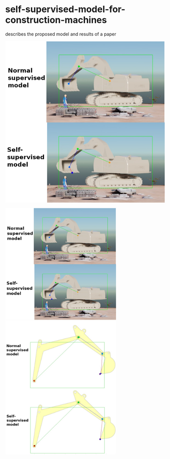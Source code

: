 # self-supervised-model-for-construction-machines
describes the proposed model and results of a paper

![issac](https://github.com/alaa-shubbak/self-supervised-model-for-construction-machines/blob/main/images/issac%20all_results.png) 

<img src="https://github.com/alaa-shubbak/self-supervised-model-for-construction-machines/blob/main/images/issac%20all_results.png" width="350"> <img src="https://github.com/alaa-shubbak/self-supervised-model-for-construction-machines/blob/main/images/matlab_results.png" width="350">


